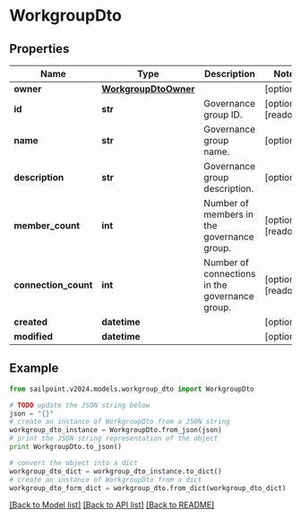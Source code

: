 # WorkgroupDto


## Properties

Name | Type | Description | Notes
------------ | ------------- | ------------- | -------------
**owner** | [**WorkgroupDtoOwner**](WorkgroupDtoOwner.md) |  | [optional] 
**id** | **str** | Governance group ID. | [optional] [readonly] 
**name** | **str** | Governance group name. | [optional] 
**description** | **str** | Governance group description. | [optional] 
**member_count** | **int** | Number of members in the governance group. | [optional] [readonly] 
**connection_count** | **int** | Number of connections in the governance group. | [optional] [readonly] 
**created** | **datetime** |  | [optional] 
**modified** | **datetime** |  | [optional] 

## Example

```python
from sailpoint.v2024.models.workgroup_dto import WorkgroupDto

# TODO update the JSON string below
json = "{}"
# create an instance of WorkgroupDto from a JSON string
workgroup_dto_instance = WorkgroupDto.from_json(json)
# print the JSON string representation of the object
print WorkgroupDto.to_json()

# convert the object into a dict
workgroup_dto_dict = workgroup_dto_instance.to_dict()
# create an instance of WorkgroupDto from a dict
workgroup_dto_form_dict = workgroup_dto.from_dict(workgroup_dto_dict)
```
[[Back to Model list]](../README.md#documentation-for-models) [[Back to API list]](../README.md#documentation-for-api-endpoints) [[Back to README]](../README.md)


